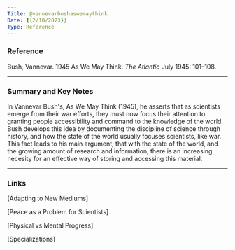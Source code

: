 ```yaml
---
Title: @vannevarbushaswemaythink
Date: {{2/10/2023}}
Type: Reference
---
```

### Reference
Bush, Vannevar. 1945 As We May Think. _The Atlantic_ July 1945: 101–108.

---
### Summary and Key Notes 

In Vannevar Bush's, As We May Think (1945), he asserts that as scientists emerge from their war efforts, they must now focus their attention to granting people accessibility and command to the knowledge of the world. Bush develops this idea by documenting the discipline of science through history, and how the state of the world usually focuses scientists, like war. This fact leads to his main argument, that with the state of the world, and the growing amount of research and information, there is an increasing necesity for an effective way of storing and accessing this material. 

---
### Links

[Adapting to New Mediums]

[Peace as a Problem for Scientists]

[Physical vs Mental Progress]

[Specializations]